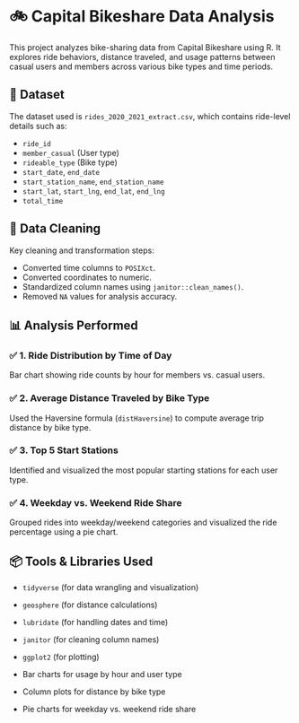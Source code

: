 # 🚲 Capital Bikeshare Data Analysis

This project analyzes bike-sharing data from Capital Bikeshare using R. It explores ride behaviors, distance traveled, and usage patterns between casual users and members across various bike types and time periods.

## 📁 Dataset

The dataset used is `rides_2020_2021_extract.csv`, which contains ride-level details such as:

- `ride_id`
- `member_casual` (User type)
- `rideable_type` (Bike type)
- `start_date`, `end_date`
- `start_station_name`, `end_station_name`
- `start_lat`, `start_lng`, `end_lat`, `end_lng`
- `total_time`

## 🧼 Data Cleaning

Key cleaning and transformation steps:
- Converted time columns to `POSIXct`.
- Converted coordinates to numeric.
- Standardized column names using `janitor::clean_names()`.
- Removed `NA` values for analysis accuracy.

## 📊 Analysis Performed

### ✅ 1. Ride Distribution by Time of Day
Bar chart showing ride counts by hour for members vs. casual users.

### ✅ 2. Average Distance Traveled by Bike Type
Used the Haversine formula (`distHaversine`) to compute average trip distance by bike type.

### ✅ 3. Top 5 Start Stations
Identified and visualized the most popular starting stations for each user type.

### ✅ 4. Weekday vs. Weekend Ride Share
Grouped rides into weekday/weekend categories and visualized the ride percentage using a pie chart.

## 📦 Tools & Libraries Used

- `tidyverse` (for data wrangling and visualization)
- `geosphere` (for distance calculations)
- `lubridate` (for handling dates and time)
- `janitor` (for cleaning column names)
- `ggplot2` (for plotting)


- Bar charts for usage by hour and user type
- Column plots for distance by bike type
- Pie charts for weekday vs. weekend ride share


